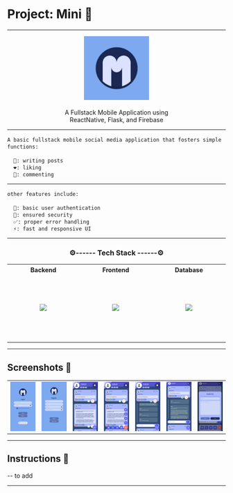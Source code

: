 # Project: Mini 📱

---

<p align="center">
    <img src="screenshots/logo.jpg" width="150"/><br><br>
    A Fullstack Mobile Application using <br>
    ReactNative, Flask, and Firebase
</p>

---

    A basic fullstack mobile social media application that fosters simple functions: 
    
      📝: writing posts
      ❤️: liking
      💬: commenting
    
---

    other features include:
    
      👤: basic user authentication
      🔐: ensured security
      ✅: proper error handling
      ⚡: fast and responsive UI

---

<h3 align="center">⚙️------ Tech Stack ------⚙️</h3>
<table align="center">
  <th align="center" width="300"> Backend </th>
  <th align="center" width="300"> Frontend </th>
  <th align="center" width="300"> Database </th>
<tr align="center">
    <td width="300" height="150">
        <img src="https://img.shields.io/badge/Flask-000000?style=for-the-badge&logo=flask&logoColor=white" width="150"/>
    </td>
    <td width="300"> 
        <img src="https://img.shields.io/badge/React-20232A?style=for-the-badge&logo=react&logoColor=61DAFB" width="150"/>
    </td>
    <td width="300"> 
        <img src="https://img.shields.io/badge/Firebase-FFCA28?style=for-the-badge&logo=firebase&logoColor=white" width="180"/>
    </td>
</tr>
</table>

---

## Screenshots 📱

<table>
    <tr>
        <td>
            <img src="screenshots/login.jpg" width="300"/>
        </td>
        <td>
            <img src="screenshots/register.jpg" width="300"/>
        </td>
        <td>
            <img src="screenshots/homepage.jpg" width="300"/>
        </td>
        <td>
            <img src="screenshots/FAB.jpg" width="300"/>
        </td>
        <td>
            <img src="screenshots/comment.jpg" width="300"/>
        </td>
        <td>
            <img src="screenshots/comment2.jpg" width="300"/>
        </td>
        <td>
            <img src="screenshots/createpost.jpg" width="300"/>
        </td>
    </tr>
</table>

---

## Instructions 📜

-- to add

---
